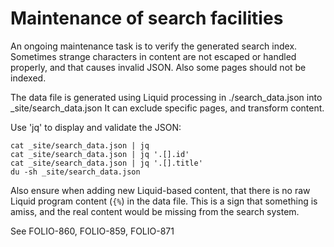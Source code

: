 # Maintenance of search facilities

An ongoing maintenance task is to verify the generated search index. Sometimes strange characters in content are not escaped or handled properly, and that causes invalid JSON. Also some pages should not be indexed.

The data file is generated using Liquid processing in ./search_data.json into _site/search_data.json
It can exclude specific pages, and transform content.

Use 'jq' to display and validate the JSON:

```
cat _site/search_data.json | jq
cat _site/search_data.json | jq '.[].id'
cat _site/search_data.json | jq '.[].title'
du -sh _site/search_data.json
```

Also ensure when adding new Liquid-based content, that there is no raw Liquid program content (`{%`) in the data file.
This is a sign that something is amiss, and the real content would be missing from the search system.

See FOLIO-860, FOLIO-859, FOLIO-871
